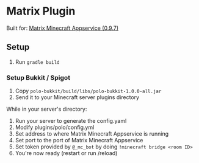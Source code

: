# Matrix Plugin
Built for: [Matrix Minecraft Appservice (0.9.7)](https://github.com/dhghf/matrix-appservice-minecraft)

## Setup
 1. Run `gradle build`

### Setup Bukkit / Spigot
 1. Copy `polo-bukkit/build/libs/polo-bukkit-1.0.0-all.jar`
 2. Send it to your Minecraft server plugins directory

While in your server's directory:
 1. Run your server to generate the config.yaml
 2. Modify plugins/polo/config.yml
 3. Set address to where Matrix Minecraft Appservice is running
 4. Set port to the port of Matrix Minecraft Appservice
 5. Set token provided by `@_mc_bot` by doing 
 `!minecraft bridge <room ID>`
 6. You're now ready (restart or run /reload)

